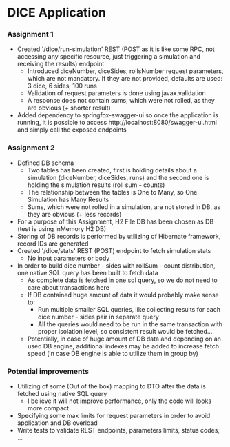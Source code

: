 # DICE Application

### Assignment 1
* Created '/dice/run-simulation' REST (POST as it is like some RPC, not accessing any specific resource, just triggering a simulation and receiving the results) endpoint
  * Introduced diceNumber, diceSides, rollsNumber request parameters, which are not mandatory. If they are not provided, defaults are used: 3 dice, 6 sides, 100 runs
  * Validation of request parameters is done using javax.validation
  * A response does not contain sums, which were not rolled, as they are obvious (+ shorter result)
* Added dependency to springfox-swagger-ui so once the application is running, it is possible to access http://localhost:8080/swagger-ui.html and simply call the exposed endpoints

### Assignment 2
* Defined DB schema
  * Two tables has been created, first is holding details about a simulation (diceNumber, diceSides, runs) and the second one is holding the simulation results (roll sum - counts)
  * The relationship between the tables is One to Many, so One Simulation has Many Results
  * Sums, which were not rolled in a simulation, are not stored in DB, as they are obvious (+ less records)
* For a purpose of this Assignment, H2 File DB has been chosen as DB (test is using inMemory H2 DB)
* Storing of DB records is performed by utilizing of Hibernate framework, record IDs are generated
* Created '/dice/stats' REST (POST) endpoint to fetch simulation stats
  * No input parameters or body
* In order to build dice number - sides with rollSum - count distribution, one native SQL query has been built to fetch data
  * As complete data is fetched in one sql query, so we do not need to care about transactions here
  * If DB contained huge amount of data it would probably make sense to:
    * Run multiple smaller SQL queries, like collecting results for each dice number - sides pair in separate query
    * All the queries would need to be run in the same transaction with proper isolation level, so consistent result would be fetched...
  * Potentially, in case of huge amount of DB data and depending on an used DB engine, additional indexes may be added to increase fetch speed (in case DB engine is able to utilize them in group by)

### Potential improvements
* Utilizing of some (Out of the box) mapping to DTO after the data is fetched using native SQL query
  * I believe it will not improve performance, only the code will looks more compact
* Specifying some max limits for request parameters in order to avoid application and DB overload
* Write tests to validate REST endpoints, parameters limits, status codes, ... 